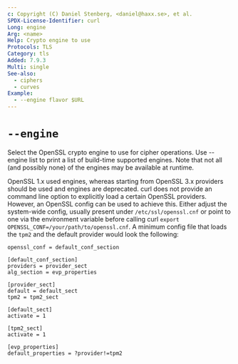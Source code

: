 ```yaml
---
c: Copyright (C) Daniel Stenberg, <daniel@haxx.se>, et al.
SPDX-License-Identifier: curl
Long: engine
Arg: <name>
Help: Crypto engine to use
Protocols: TLS
Category: tls
Added: 7.9.3
Multi: single
See-also:
  - ciphers
  - curves
Example:
  - --engine flavor $URL
---
```


# `--engine`

Select the OpenSSL crypto engine to use for cipher operations. Use --engine
list to print a list of build-time supported engines. Note that not all (and
possibly none) of the engines may be available at runtime.

OpenSSL 1.x used engines, whereas starting from OpenSSL 3.x providers should
be used and engines are deprecated. curl does not provide an command line
option to explicitly load a certain OpenSSL providers. However, an OpenSSL
config can be used to achieve this. Either adjust the system-wide config,
usually present under `/etc/ssl/openssl.cnf` or point to one via the
environment variable before calling curl
`export OPENSSL_CONF=/your/path/to/openssl.cnf`. A minimum config file that
loads the `tpm2` and the default provider would look the following:

```dosini
openssl_conf = default_conf_section

[default_conf_section]
providers = provider_sect
alg_section = evp_properties

[provider_sect]
default = default_sect
tpm2 = tpm2_sect

[default_sect]
activate = 1

[tpm2_sect]
activate = 1

[evp_properties]
default_properties = ?provider!=tpm2
```
